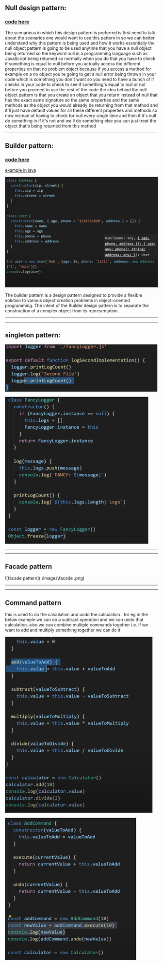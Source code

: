 ## Null design pattern:

### [code here](https://github.com/vinit-churi/Design-Patterns)

The scenarious in which this design pattern is preferred is
first need to talk about the scenarios one would want to use this pattern in so we can better understand why this pattern is being used and how it works essentially the null object pattern is going to be used anytime that you have a null object being returned so the keyword null in a programming language such as JavaScript being returned so normally when you do that you have to check if something is equal to null before you actually access the different properties on that no problem object because if you access a method for example on a no object you're going to get a null error being thrown in your code which is something you don't want so you need to have a bunch of if checks in your code to check to see if something's equal to null or not before you proceed to use the rest of the code the idea behind the null object pattern is that you create an object that you return instead of null that has the exact same signature so the same properties and the same methods as the object you would already be returning from that method and it'll just have default values for all these different properties and methods so now instead of having to check for null every single time and then if it's null do something in if it's not and we'll do something else you can just treat the object that's being returned from this method

---

## Builder pattern:

### [code here](https://github.com/vinit-churi/Design-Patterns)

[example in java](https://stackoverflow.com/questions/1345001/is-it-bad-practice-to-make-a-setter-return-this)

![image](./images/builder.png)

The builder pattern is a design pattern designed to provide a flexible solution to various object creation problems in object-oriented programming. The intent of the Builder design pattern is to separate the construction of a complex object from its representation.





---

---

## singleton pattern:

![singleton](.\images\singleten-import-class.png)

![singleton-code](.\images\singleton-code.png)



---

---

## Facade pattern

![facade pattern](.\images\facade .png)



---

---

## Command pattern

this is used to do the calculation and undo the calculation . for eg in the below example we can do a subtract operation and we can undo that calculation. also we can combine multiple commands together i.e. if we want to add and multiply something together we can do it

![command](./images/command.png)

![command](./images/command-fn.PNG)